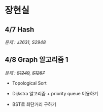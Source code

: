 # 장현실

## 4/7 Hash
*문제 : J2631, S2948*

## 4/8 Graph 알고리즘 1
*문제 : ~~S1249~~, ~~S1267~~*
- Topological Sort

- Dijkstra 알고리즘 + priority queue 이용하기

- BST로 최단거리 구하기
